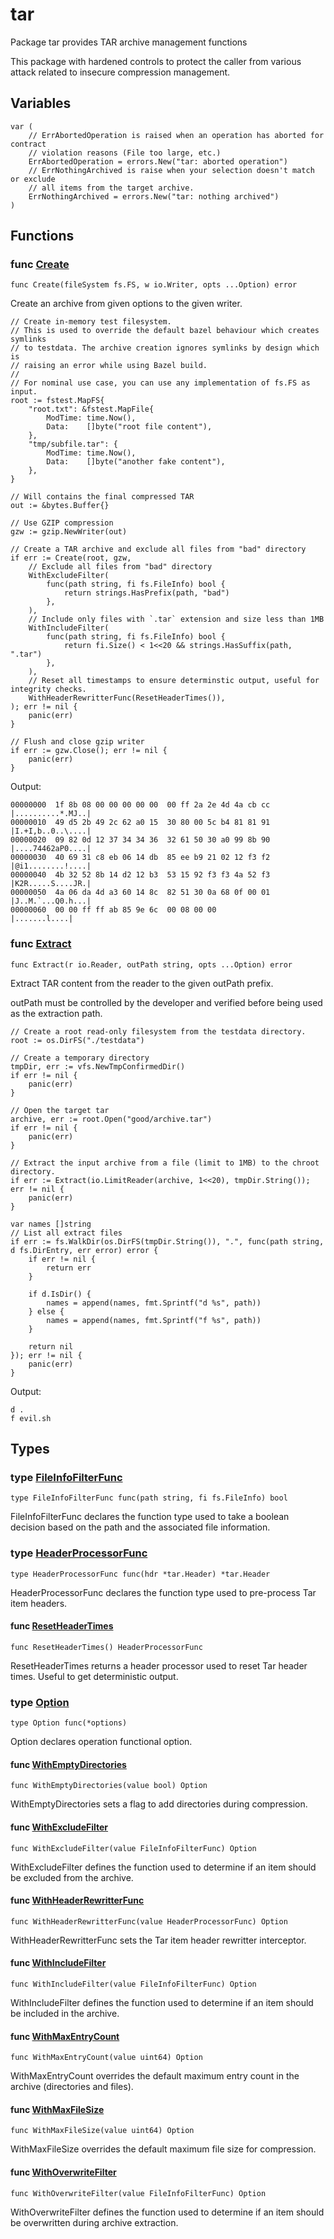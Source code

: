 # tar

Package tar provides TAR archive management functions

This package with hardened controls to protect the caller from various attack
related to insecure compression management.

## Variables

```golang
var (
    // ErrAbortedOperation is raised when an operation has aborted for contract
    // violation reasons (File too large, etc.)
    ErrAbortedOperation = errors.New("tar: aborted operation")
    // ErrNothingArchived is raise when your selection doesn't match or exclude
    // all items from the target archive.
    ErrNothingArchived = errors.New("tar: nothing archived")
)
```

## Functions

### func [Create](create.go#L16)

`func Create(fileSystem fs.FS, w io.Writer, opts ...Option) error`

Create an archive from given options to the given writer.

```golang
// Create in-memory test filesystem.
// This is used to override the default bazel behaviour which creates symlinks
// to testdata. The archive creation ignores symlinks by design which is
// raising an error while using Bazel build.
//
// For nominal use case, you can use any implementation of fs.FS as input.
root := fstest.MapFS{
    "root.txt": &fstest.MapFile{
        ModTime: time.Now(),
        Data:    []byte("root file content"),
    },
    "tmp/subfile.tar": {
        ModTime: time.Now(),
        Data:    []byte("another fake content"),
    },
}

// Will contains the final compressed TAR
out := &bytes.Buffer{}

// Use GZIP compression
gzw := gzip.NewWriter(out)

// Create a TAR archive and exclude all files from "bad" directory
if err := Create(root, gzw,
    // Exclude all files from "bad" directory
    WithExcludeFilter(
        func(path string, fi fs.FileInfo) bool {
            return strings.HasPrefix(path, "bad")
        },
    ),
    // Include only files with `.tar` extension and size less than 1MB
    WithIncludeFilter(
        func(path string, fi fs.FileInfo) bool {
            return fi.Size() < 1<<20 && strings.HasSuffix(path, ".tar")
        },
    ),
    // Reset all timestamps to ensure determinstic output, useful for integrity checks.
    WithHeaderRewritterFunc(ResetHeaderTimes()),
); err != nil {
    panic(err)
}

// Flush and close gzip writer
if err := gzw.Close(); err != nil {
    panic(err)
}
```

 Output:

```
00000000  1f 8b 08 00 00 00 00 00  00 ff 2a 2e 4d 4a cb cc  |..........*.MJ..|
00000010  49 d5 2b 49 2c 62 a0 15  30 80 00 5c b4 81 81 91  |I.+I,b..0..\....|
00000020  09 82 0d 12 37 34 34 36  32 61 50 30 a0 99 8b 90  |....74462aP0....|
00000030  40 69 31 c8 eb 06 14 db  85 ee b9 21 02 12 f3 f2  |@i1........!....|
00000040  4b 32 52 8b 14 d2 12 b3  53 15 92 f3 f3 4a 52 f3  |K2R.....S....JR.|
00000050  4a 06 da 4d a3 60 14 8c  82 51 30 0a 68 0f 00 01  |J..M.`...Q0.h...|
00000060  00 00 ff ff ab 85 9e 6c  00 08 00 00              |.......l....|
```

### func [Extract](extract.go#L19)

`func Extract(r io.Reader, outPath string, opts ...Option) error`

Extract TAR content from the reader to the given outPath prefix.

outPath must be controlled by the developer and verified before being used as
the extraction path.

```golang
// Create a root read-only filesystem from the testdata directory.
root := os.DirFS("./testdata")

// Create a temporary directory
tmpDir, err := vfs.NewTmpConfirmedDir()
if err != nil {
    panic(err)
}

// Open the target tar
archive, err := root.Open("good/archive.tar")
if err != nil {
    panic(err)
}

// Extract the input archive from a file (limit to 1MB) to the chroot directory.
if err := Extract(io.LimitReader(archive, 1<<20), tmpDir.String()); err != nil {
    panic(err)
}

var names []string
// List all extract files
if err := fs.WalkDir(os.DirFS(tmpDir.String()), ".", func(path string, d fs.DirEntry, err error) error {
    if err != nil {
        return err
    }

    if d.IsDir() {
        names = append(names, fmt.Sprintf("d %s", path))
    } else {
        names = append(names, fmt.Sprintf("f %s", path))
    }

    return nil
}); err != nil {
    panic(err)
}
```

 Output:

```
d .
f evil.sh
```

## Types

### type [FileInfoFilterFunc](options.go#L25)

`type FileInfoFilterFunc func(path string, fi fs.FileInfo) bool`

FileInfoFilterFunc declares the function type used to take a boolean decision
based on the path and the associated file information.

### type [HeaderProcessorFunc](options.go#L28)

`type HeaderProcessorFunc func(hdr *tar.Header) *tar.Header`

HeaderProcessorFunc declares the function type used to pre-process Tar item headers.

#### func [ResetHeaderTimes](options.go#L86)

`func ResetHeaderTimes() HeaderProcessorFunc`

ResetHeaderTimes returns a header processor used to reset Tar header times.
Useful to get deterministic output.

### type [Option](options.go#L21)

`type Option func(*options)`

Option declares operation functional option.

#### func [WithEmptyDirectories](options.go#L69)

`func WithEmptyDirectories(value bool) Option`

WithEmptyDirectories sets a flag to add directories during compression.

#### func [WithExcludeFilter](options.go#L54)

`func WithExcludeFilter(value FileInfoFilterFunc) Option`

WithExcludeFilter defines the function used to determine if an item should
be excluded from the archive.

#### func [WithHeaderRewritterFunc](options.go#L76)

`func WithHeaderRewritterFunc(value HeaderProcessorFunc) Option`

WithHeaderRewritterFunc sets the Tar item header rewritter interceptor.

#### func [WithIncludeFilter](options.go#L46)

`func WithIncludeFilter(value FileInfoFilterFunc) Option`

WithIncludeFilter defines the function used to determine if an item should
be included in the archive.

#### func [WithMaxEntryCount](options.go#L31)

`func WithMaxEntryCount(value uint64) Option`

WithMaxEntryCount overrides the default maximum entry count in the archive (directories and files).

#### func [WithMaxFileSize](options.go#L38)

`func WithMaxFileSize(value uint64) Option`

WithMaxFileSize overrides the default maximum file size for compression.

#### func [WithOverwriteFilter](options.go#L62)

`func WithOverwriteFilter(value FileInfoFilterFunc) Option`

WithOverwriteFilter defines the function used to determine if an item should
be overwritten during archive extraction.

